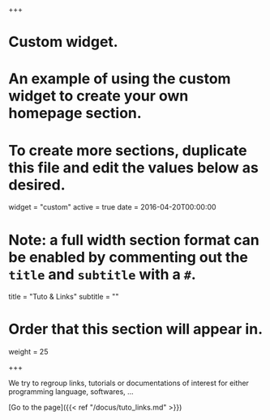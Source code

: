 +++
# Custom widget.
# An example of using the custom widget to create your own homepage section.
# To create more sections, duplicate this file and edit the values below as desired.
widget = "custom"
active = true
date = 2016-04-20T00:00:00

# Note: a full width section format can be enabled by commenting out the `title` and `subtitle` with a `#`.
title = "Tuto & Links"
subtitle = ""

# Order that this section will appear in.
weight = 25

+++

We try to regroup links, tutorials or documentations of interest for either programming language, softwares, ...

[Go to the page]({{< ref "/docus/tuto_links.md" >}})